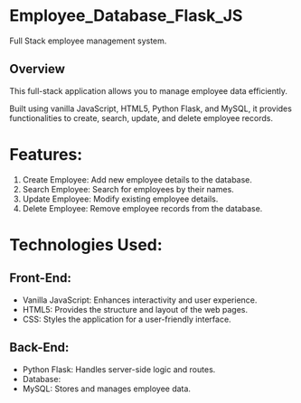 # Employee_Database_Flask_JS
Full Stack employee management system. 
<br>
<h2>Overview</h2>
<p>This full-stack application allows you to manage employee data efficiently.</p> 
<p>Built using vanilla JavaScript, HTML5, Python Flask, and MySQL, it provides functionalities to create, search, update, and delete employee records.</p>

<h1>Features:</h1>
<div>
  <ol>
  <li>Create Employee: Add new employee details to the database.</li>
  <li>Search Employee: Search for employees by their names.</li>
  <li>Update Employee: Modify existing employee details.</li>
  <li>Delete Employee: Remove employee records from the database.</li>
  </ol>
</div>
  
<h1>Technologies Used:</h1>
<div>
  <h2>Front-End:</h2>
  <ul>
  <li>Vanilla JavaScript: Enhances interactivity and user experience.</li>
  <li>HTML5: Provides the structure and layout of the web pages.</li>
  <li>CSS: Styles the application for a user-friendly interface.</li>
  </ul>
  <h2>Back-End:</h2>
  <ul>
  <li>Python Flask: Handles server-side logic and routes.</li>
  <li>Database:</li>
  <li>MySQL: Stores and manages employee data.</li>
  </ul>
</div>
